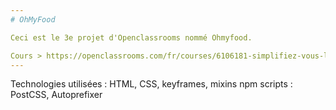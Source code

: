 ```yaml
---
# OhMyFood

Ceci est le 3e projet d'Openclassrooms nommé Ohmyfood.

Cours > https://openclassrooms.com/fr/courses/6106181-simplifiez-vous-le-css-avec-sass
---
```


Technologies utilisées : HTML, CSS, keyframes, mixins
npm scripts : PostCSS, Autoprefixer
